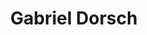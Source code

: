 ---
title: "Gabriel Dorsch"
presenter_id: gabriel_dorsch
permalink: /member_full_publications/gabriel_dorsch
layout: member_all_publications
---